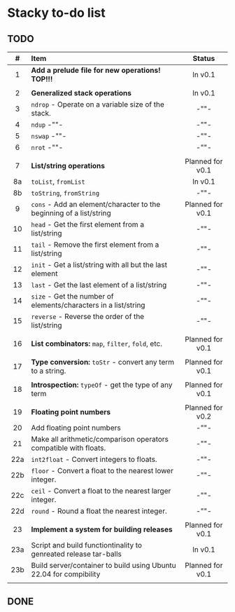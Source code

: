 # Stacky to-do list

## TODO

| #   | Item                                                                | Status           |
|:---:|:--------------------------------------------------------------------|:----------------:|
| 1   | **Add a prelude file for new operations! TOP!!!**                   | In v0.1          |
|     |                                                                     |                  |
| 2   | **Generalized stack operations**                                    | In v0.1          |
| 3   | `ndrop` - Operate on a variable size of the stack.                  | -""-             |
| 4   | `ndup` -""-                                                         | -""-             |
| 5   | `nswap` -""-                                                        | -""-             |
| 6   | `nrot` -""-                                                         | -""-             |
|     |                                                                     |                  |
| 7   | **List/string operations**                                          | Planned for v0.1 |
| 8a  | `toList`, `fromList`                                                | In v0.1          |
| 8b  | `toString`, `fromString`                                            | -""-             |
| 9   | `cons` - Add an element/character to the beginning of a list/string | Planned for v0.1 |
| 10  | `head` - Get the first element from a list/string                   | -""-             |
| 11  | `tail` - Remove the first element from a list/string                | -""-             |
| 12  | `init` - Get a list/string with all but the last element            | -""-             |
| 13  | `last` - Get the last element of a list/string                      | -""-             |
| 14  | `size` - Get the number of elements/characters in a list/string     | -""-             |
| 15  | `reverse` - Reverse the order of the list/string                    | -""-             |
|     |                                                                     |                  |
| 16  | **List combinators:** `map`, `filter`, `fold`, etc.                 | Planned for v0.1 |
|     |                                                                     |                  |
| 17  | **Type conversion:** `toStr` - convert any term to a string.        | Planned for v0.1 |
|     |                                                                     |                  |
| 18  | **Introspection:** `typeOf` - get the type of any term              | Planned for v0.1 |
|     |                                                                     |                  |
| 19  | **Floating point numbers**                                          | Planned for v0.2 |
| 20  | Add floating point numbers                                          | -""-             |
| 21  | Make all arithmetic/comparison operators compatible with floats.    | -""-             |
| 22a | `int2float` - Convert integers to floats.                           | -""-             |
| 22b | `floor` - Convert a float to the nearest lower integer.             | -""-             |
| 22c | `ceil` - Convert a float to the nearest larger integer.             | -""-             |
| 22d | `round` - Round a float the nearest integer.                        | -""-             |
|     |                                                                     |                  |
| 23  | **Implement a system for building releases**                        | Planned for v0.1 |
| 23a | Script and build functiontinality to genreated release tar-balls    | In v0.1          |
| 23b | Build server/container to build using Ubuntu 22.04 for compibility  | Planned for v0.1 |
|     |                                                                     |                  |



## DONE
